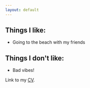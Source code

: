 ```yaml
---
layout: default
---
```


## Things I like: 

- Going to the beach with my friends

## Things I don't like: 

- Bad vibes!

Link to my [CV](./cv.md).
